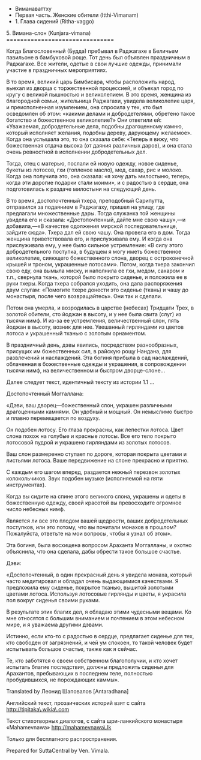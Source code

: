 









* Виманаваттху
* Первая часть\. Женские обители \(Itthi\-Vimanam\)
* 1\. Глава сидений \(Ritha\-vaggo\)


5\. Вимана\-слон \(Kunjara\-vimana\)
\=\=\=\=\=\=\=\=\=\=\=\=\=\=\=\=\=\=\=\=\=\=\=\=\=\=\=\=\=\=\=



Когда Благословенный \(Будда\) пребывал в Раджагахе в Беличьем павильоне в бамбуковой роще\. Тот день был объявлен праздничным в Раджагахе\. Все жители, одетые в свои лучшие одежды, принимали участие в праздничных мероприятиях\.


В то время, великий царь Бимбисара, чтобы расположить народ, выехал из дворца с торжественной процессией, и объехал город по кругу с великой пышностью и великолепием\. В это время, женщина из благородной семьи, жительница Раджагахи, увидела великолепие царя, и преисполненная изумлением, она спросила у тех, кто был осведомлен об этом: «какими делами и добродетелями, обретено такое богатство и божественное великолепие?» Они ответили ей: «Уважаемая, добродетельные дела, подобны драгоценному камню, который исполняет желания, подобны дереву, дарующему желаемое»\. Когда она услышала это, то она сказала себе: «Теперь я вижу, что божественная отдача высока \(от даяния различных даров\), и она стала очень ревностной в исполнении добродетельных дел\.


Тогда, отец с матерью, послали ей новую одежду, новое сиденье, букеты из лотосов, гхи \(топленое масло\), мед, сахар, рис и молоко\. Когда она получила это, она сказала: «я хочу дать милостыню, теперь, когда эти дорогие подарки стали моими», и с радостью в сердце, она подготовилась к раздаче милостыни на следующий день\.


В то время, достопочтенный тхера, преподобный Сарипутта, отправился за подаянием в Раджагаху, пришел на улицу, где предлагали множественные дары\. Тогда служанка той женщины увидела его и сказала: «Достопочтенный, дайте мне свою чашу»,—и добавила,—«В качестве одолжения мирской последовательнице, зайдите сюда»\. Тхера дал ей свою чашу\. Она провела его в дом\. Тогда женщина приветствовала его, и прислуживала ему\. И когда она прислуживала ему, у нее было сильное устремление: «В силу этого добродетельного поступка, в будущем я могу иметь божественное великолепие, сияющего божественного слона, дворец с остроконечной крышей и троном, украшенные лотосами»\. Потом, когда тхера закончил свою еду, она вымыла миску, и наполнила ее гхи, медом, сахаром и т\.п\., свернула ткань, которой было покрыто сиденье, и положила ее в руки тхеры\. Когда тхера собрался уходить, она дала распоряжения двум слугам: «Помогите тхере донести это сиденье \(ткань\) и чашу до монастыря, после чего возвращайтесь»\. Они так и сделали\.


Потом она умерла, и возродилась в царстве \(небесах\) Тридцати Трех, в золотой обители, сто йоджан в высоту, и у нее была свита \(слуг\) из тысячи нимф\. И из\-за ее устремления, величественный слон, пять йоджан в высоту, возник для нее\. Увешанный гирляндами из цветов лотоса и украшенный тканью с золотым орнаментом\.


В праздничный день, дэвы явились, посредством разнообразных, присущих им божественных сил, в райскую рощу Нандана, для развлечений и наслаждений\. Эта богиня прибыла в сад наслаждений, облаченная в божественные одежды и украшения, в сопровождении тысячи нимф, на величественном и быстром дворце\-слоне…


Далее следует текст, идентичный тексту из истории 1\.1 …


Достопочтенный Моггаллана:


«Дэви, ваш дворец—божественный слон, украшен различными драгоценными камнями\. Он удобный и мощный\. Он немыслимо быстро и плавно перемещается по воздуху\.


Он подобен лотосу\. Его глаза прекрасны, как лепестки лотоса\. Цвет слона похож на голубые и красные лотосы\. Все его тело покрыто лотосовой пудрой и украшено гирляндами из золотых лотосов\.


Ваш слон размеренно ступает по дороге, которая покрыта цветами и листьями лотоса\. Ваше передвижение на слоне прекрасно и приятно\.


С каждым его шагом вперед, раздается нежный перезвон золотых колокольчиков\. Звук подобен музыке \(исполняемой на пяти инструментах\)\.


Когда вы сидите на спине этого великого слона, украшены и одеты в божественную одежду, своей красотой вы превосходите огромное число небесных нимф\.


Является ли все это плодом вашей щедрости, ваших добродетельных поступков, или это потому, что вы почитали монахов в прошлом? Пожалуйста, ответьте на мои вопросы, чтобы я узнал об этом»\.


Эта богиня, была восхищена вопросом Араханта Моггалланы, и охотно объяснила, что она сделала, дабы обрести такое большое счастье\.


Дэви:


«Достопочтенный, в один прекрасный день я увидела монаха, который часто медитировал и обладал очень выдающимися качествами\. Я предложила ему сиденье, покрытое тканью, вышитой золотыми цветами лотоса\. Используя лотосовые гирлянды и цветы, я украсила пол вокруг сиденья своими руками\.


В результате этих благих дел, я обладаю этими чудесными вещами\. Ко мне относятся с большим вниманием и почтением в этом небесном мире, и я уважаема другими дэвами\.


Истинно, если кто\-то с радостью в сердце, предлагает сиденье для тех, кто свободен от загрязнений, и чей ум спокоен, то такой человек будет испытывать большое счастье, также как я сейчас\.


Те, кто заботятся о своем собственном благополучии, и кто хочет испытать благие последствия, должны предложить сиденья для Арахантов, пребывающих в последнем теле, полностью пробудившихся, не порождающих каммы»\.



Translated by Леонид Шаповалов \[Antaradhana\]


Английский текст, прозаических историй взят с сайта <http://tipitaka\.wikia\.com>


Текст стихотворных диалогов, с сайта шри\-ланкийского монастыря «Mahamevnawa» <http://mahamevnawa\.lk>


Только для бесплатного распространения\.


Prepared for SuttaCentral by Ven\. Vimala\.






